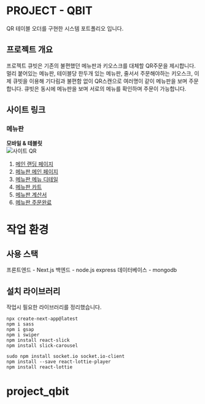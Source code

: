 # PROJECT - QBIT

QR 테이블 오더를 구현한 시스템 포트폴리오 입니다.

## 프로젝트 개요

프로젝트 큐빗은 기존의 불편했던 메뉴판과 키오스크를 대체할 QR주문을 제시합니다. 멀리 붙어있는 메뉴판, 테이블당 한두개 있는 메뉴판, 줄서서 주문해야하는 키오스크, 이제 큐빗을 이용해 기다림과 불편함 없이 QR스캔으로 여러명이 같이 메뉴판을 보며 주문합니다. 큐빗은 동시에 메뉴판을 보며 서로의 메뉴를 확인하며 주문이 가능합니다.

## 사이트 링크

### 메뉴판

**모바일 & 테블릿**   
![사이트 QR](qr.png)

1. [메인 랜딩 페이지](https://project-qbit.vercel.app/)
2. [메뉴판 메인 페이지](https://project-qbit.vercel.app/main)
3. [메뉴판 메뉴 디테일](https://project-qbit.vercel.app/detail?id=1)
4. [메뉴판 카트](https://project-qbit.vercel.app/bag)
5. [메뉴판 계산서](https://project-qbit.vercel.app/result)
6. [메뉴판 주문완료](https://project-qbit.vercel.app/complete)

# 작업 환경

## 사용 스택

프론트엔드 - Next.js
백엔드 - node.js express
데이터베이스 - mongodb

## 설치 라이브러리

작업시 필요한 라이브러리를 정리했습니다.

```
npx create-next-app@latest
npm i sass
npm i gsap
npm i swiper
npm install react-slick
npm install slick-carousel

sudo npm install socket.io socket.io-client
npm install --save react-lottie-player
npm install react-lottie
```
# project_qbit
